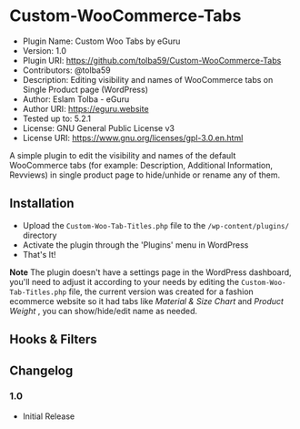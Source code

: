 # Custom-WooCommerce-Tabs
* Plugin Name:  Custom Woo Tabs by eGuru
* Version:      1.0
* Plugin URI:	  https://github.com/tolba59/Custom-WooCommerce-Tabs
* Contributors: @tolba59
* Description:	Editing visibility and names of WooCommerce tabs on Single Product page (WordPress)
* Author:				Eslam Tolba - eGuru
* Author URI:		https://eguru.website
* Tested up to:	5.2.1
* License:      GNU General Public License v3
* License URI:  https://www.gnu.org/licenses/gpl-3.0.en.html


A simple plugin to edit the visibility and names of the default WooCommerce tabs (for example: Description, Additional Information, Revviews) in single product page to hide/unhide or rename any of them.

## Installation

* Upload the `Custom-Woo-Tab-Titles.php` file to the `/wp-content/plugins/` directory
* Activate the plugin through the 'Plugins' menu in WordPress
* That's It!

**Note** The plugin doesn't have a settings page in the WordPress dashboard, you'll need to adjust it according to your needs by editing the `Custom-Woo-Tab-Titles.php` file, the current version was created for a fashion ecommerce website so it had tabs like *Material & Size Chart* and *Product Weight* , you can show/hide/edit name as needed.


## Hooks & Filters



## Changelog
### 1.0
* Initial Release
